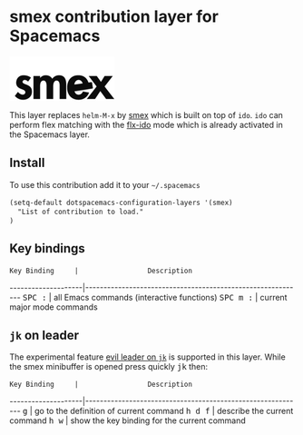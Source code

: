 # smex contribution layer for Spacemacs

![Smex](smex.png)

This layer replaces `helm-M-x` by [smex][] which is built on top of `ido`.
`ido` can perform flex matching with the [flx-ido][] mode which is already
activated in the Spacemacs layer.

## Install

To use this contribution add it to your `~/.spacemacs`

```elisp
(setq-default dotspacemacs-configuration-layers '(smex)
  "List of contribution to load."
)
```

## Key bindings

    Key Binding     |                 Description
--------------------|------------------------------------------------------------
<kbd>SPC :</kbd>    | all Emacs commands (interactive functions)
<kbd>SPC m :</kbd>  | current major mode commands 

## `jk` on leader

The experimental feature [evil leader on `jk`][jk] is supported in this layer.
While the smex minibuffer is opened press quickly <kbd>jk</kbd> then:

    Key Binding     |                 Description
--------------------|------------------------------------------------------------
<kbd>g</kbd>        | go to the definition of current command
<kbd>h d f</kbd>    | describe the current command
<kbd>h w</kbd>      | show the key binding for the current command

[smex]: https://github.com/nonsequitur/smex
[flx-ido]: https://github.com/lewang/flx
[jk]: https://github.com/syl20bnr/spacemacs/blob/master/DOCUMENTATION.md#jk-to-trigger-evil-leader
